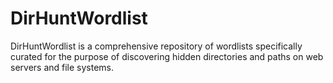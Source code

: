 # DirHuntWordlist
DirHuntWordlist is a comprehensive repository of wordlists specifically curated for the purpose of discovering hidden directories and paths on web servers and file systems.

